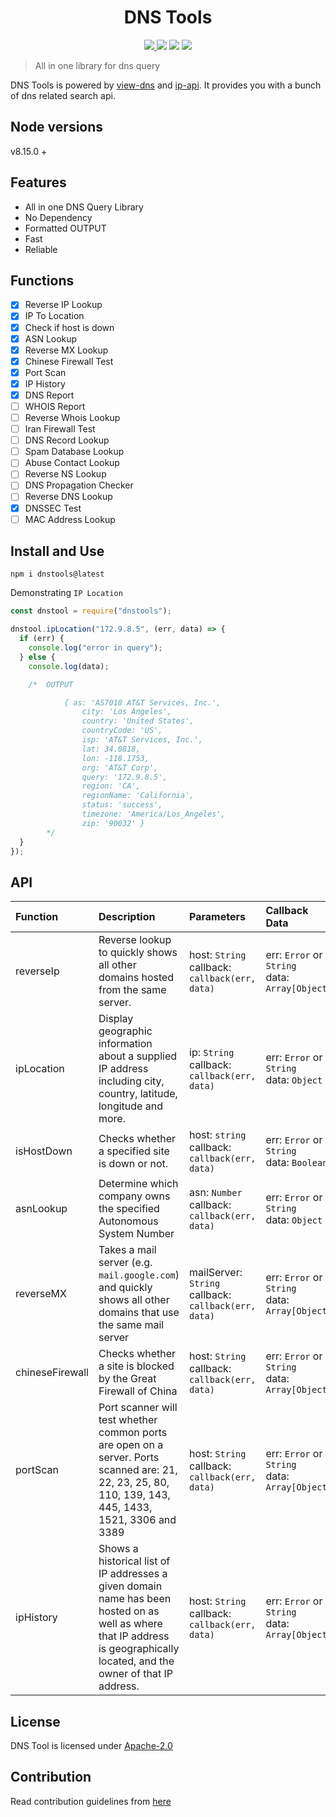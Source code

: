 <h1 align="center">
DNS Tools
</h1>

<p align="center">

<a href="https://travis-ci.org/tbhaxor/node-dnstools">
    <img src="https://img.shields.io/travis/tbhaxor/node-dnstools.svg?style=flat-square">
  </a>
    <img src="https://img.shields.io/npm/l/dnstools.svg?style=flat-square">
    <img src="https://img.shields.io/badge/Package%20Version-v2.0.0-yellow.svg?style=flat-square">
    <img src="https://img.shields.io/npm/dw/dnstools.svg?style=flat-square">
</p>

> All in one library for dns query

DNS Tools is powered by [view-dns](https://viewdns.info) and [ip-api](http://ip-api.com). It provides you with a bunch of dns related search api.

## Node versions

v8.15.0 +

## Features

- All in one DNS Query Library
- No Dependency
- Formatted OUTPUT
- Fast
- Reliable

## Functions

- [x] Reverse IP Lookup
- [x] IP To Location
- [x] Check if host is down
- [x] ASN Lookup
- [x] Reverse MX Lookup
- [x] Chinese Firewall Test
- [x] Port Scan
- [x] IP History
- [x] DNS Report
- [ ] WHOIS Report
- [ ] Reverse Whois Lookup
- [ ] Iran Firewall Test
- [ ] DNS Record Lookup
- [ ] Spam Database Lookup
- [ ] Abuse Contact Lookup
- [ ] Reverse NS Lookup
- [ ] DNS Propagation Checker
- [ ] Reverse DNS Lookup
- [x] DNSSEC Test
- [ ] MAC Address Lookup

## Install and Use

    npm i dnstools@latest

Demonstrating `IP Location`

```js
const dnstool = require("dnstools");

dnstool.ipLocation("172.9.8.5", (err, data) => {
  if (err) {
    console.log("error in query");
  } else {
    console.log(data);

    /*  OUTPUT

            { as: 'AS7018 AT&T Services, Inc.',
                city: 'Los Angeles',
                country: 'United States',
                countryCode: 'US',
                isp: 'AT&T Services, Inc.',
                lat: 34.0818,
                lon: -118.1753,
                org: 'AT&T Corp',
                query: '172.9.8.5',
                region: 'CA',
                regionName: 'California',
                status: 'success',
                timezone: 'America/Los_Angeles',
                zip: '90032' }
        */
  }
});
```

## API

| Function        | Description                                                                                                                                                                  | Parameters                                                | Callback Data                                       |
| :-------------- | :--------------------------------------------------------------------------------------------------------------------------------------------------------------------------- | :-------------------------------------------------------- | :-------------------------------------------------- |
| reverseIp       | Reverse lookup to quickly shows all other domains hosted from the same server.                                                                                               | host: `String` <br> callback: `callback(err, data)`       | err: `Error` or `String` <br> data: `Array[Object]` |
| ipLocation      | Display geographic information about a supplied IP address including city, country, latitude, longitude and more.                                                            | ip: `String` <br> callback: `callback(err, data)`         | err: `Error` or `String` <br> data: `Object`        |
| isHostDown      | Checks whether a specified site is down or not.                                                                                                                              | host: `string` <br> callback: `callback(err, data)`       | err: `Error` or `String` <br> data: `Boolean`       |
| asnLookup       | Determine which company owns the specified Autonomous System Number                                                                                                          | asn: `Number` <br> callback: `callback(err, data)`        | err: `Error` or `String` <br> data: `Object`        |
| reverseMX       | Takes a mail server (e.g. `mail.google.com`) and quickly shows all other domains that use the same mail server                                                               | mailServer: `String` <br> callback: `callback(err, data)` | err: `Error` or `String` <br> data: `Array[Object]` |
| chineseFirewall | Checks whether a site is blocked by the Great Firewall of China                                                                                                              | host: `String` <br> callback: `callback(err, data)`       | err: `Error` or `String` <br> data: `Array[Object]` |
| portScan        | Port scanner will test whether common ports are open on a server. Ports scanned are: 21, 22, 23, 25, 80, 110, 139, 143, 445, 1433, 1521, 3306 and 3389                       | host: `String` <br> callback: `callback(err, data)`       | err: `Error` or `String` <br> data: `Array[Object]` |
| ipHistory       | Shows a historical list of IP addresses a given domain name has been hosted on as well as where that IP address is geographically located, and the owner of that IP address. | host: `String` <br> callback: `callback(err, data)`       | err: `Error` or `String` <br> data: `Array[Object]` |

## License

DNS Tool is licensed under [Apache-2.0](https://github.com/tbhaxor/dnstools/blob/master/LICENSE)

## Contribution

Read contribution guidelines from [here](https://github.com/tbhaxor/dnstools/blob/master/CONTRIBUTING.md)

